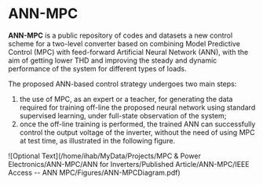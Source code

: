 # ANN-MPC

**ANN-MPC** is a public repository of codes and datasets a new control scheme for a two-level converter based on combining Model Predictive Control (MPC) with feed-forward Artificial Neural Network (ANN), with the aim of getting lower THD and improving the steady and dynamic performance of the system for different types of loads. 

The proposed ANN-based control strategy undergoes two main steps: 
1. the use of MPC, as an expert or a teacher, for generating the data required for training off-line the proposed neural network using standard supervised learning, under full-state observation of the system; 
2. once the off-line training is performed, the trained ANN can successfully control the output voltage of the inverter, without the need of using MPC at test time, as illustrated in the following figure.

![Optional Text](/home/ihab/MyData/Projects/MPC & Power Electronics/ANN-MPC/ANN for Inverters/Published Article/ANN-MPC/IEEE Access -- ANN MPC/Figures/ANN-MPCDiagram.pdf)
